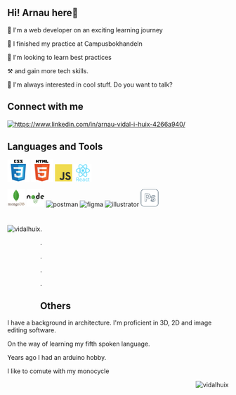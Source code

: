 <h2 align="left">Hi! Arnau here👋</h2>
<p align="left">

<p>🧠   I'm a web developer on an exciting learning journey </p>
<p>🌱   I finished my practice at Campusbokhandeln</p>
<p>👀   I'm looking to learn best practices </p>
<p>⚒    and gain more tech skills. </p>
<p>💬   I'm always interested in cool stuff.
Do you want to talk? </p>
   
</p>
<h2 align="left">Connect with me</h2>
<p align="left">
<a href="https://www.linkedin.com/in/arnau-vidal-4266a940/" target="blank"><img align="center" src="https://raw.githubusercontent.com/rahuldkjain/github-profile-readme-generator/master/src/images/icons/Social/linked-in-alt.svg" alt="https://www.linkedin.com/in/arnau-vidal-i-huix-4266a940/" height="30" width="40" /></a>   
</p>

<h2 align="left">Languages and Tools</h2>
<p align="left">    
   <img src="https://raw.githubusercontent.com/devicons/devicon/master/icons/css3/css3-original-wordmark.svg" alt="css3" width="50" height="50"/>  
   <img src="https://raw.githubusercontent.com/devicons/devicon/master/icons/html5/html5-original-wordmark.svg" alt="html5" width="50" height="50"/>  
   <img src="https://raw.githubusercontent.com/devicons/devicon/master/icons/javascript/javascript-original.svg" alt="javascript" width="40" height="40"/>  
   <img src="https://raw.githubusercontent.com/devicons/devicon/master/icons/react/react-original-wordmark.svg" alt="react" width="40" height="40"/>    
</p>

<p align="left">
   <img src="https://raw.githubusercontent.com/devicons/devicon/master/icons/mongodb/mongodb-original-wordmark.svg" alt="mongodb" width="40" height="40"/>  
   <img src="https://raw.githubusercontent.com/devicons/devicon/master/icons/nodejs/nodejs-original-wordmark.svg" alt="nodejs" width="40" height="40"/>  
   <img src="https://www.vectorlogo.zone/logos/getpostman/getpostman-icon.svg" alt="postman" width="40" height="40"/>  
   <img src="https://www.vectorlogo.zone/logos/figma/figma-icon.svg" alt="figma" width="40" height="40"/>  
   <img src="https://www.vectorlogo.zone/logos/adobe_illustrator/adobe_illustrator-icon.svg" alt="illustrator" width="40" height="40"/>
   <img src="https://raw.githubusercontent.com/devicons/devicon/master/icons/photoshop/photoshop-line.svg" alt="photoshop" width="40" height="40"/>    
<h1></h1>
</p>

<p align="right">
   <img align="left" height="180em" src="https://github-readme-stats.vercel.app/api/top-langs/?username=vidalhuix&layout=compact&theme=dark" alt=vidalhuix />
<p>. </p>
<p>. </p>
<p>. </p>
<p>. </p>
<p>. </p>
</p>

<h2 align="left">Others</h2>
<p>I have a background in architecture. I'm proficient in 3D, 2D and image editing software.</p>
<p>On the way of learning my fifth spoken language.</p>
<p>Years ago I had an arduino hobby.</p>
<p>I like to comute with my monocycle</p>

<p align="right"> <img src="https://komarev.com/ghpvc/?username=vidalhuix&label=Profile%20views&color=0e75b6&style=flat" alt="vidalhuix" /> </p>

<!---
vidalhuix/vidalhuix is a ✨ special ✨ repository because its `README.md` (this file) appears on your GitHub profile.
You can click the Preview link to take a look at your changes.
--->
